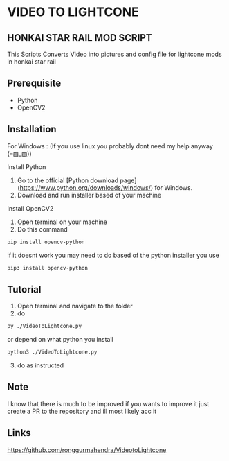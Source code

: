 ﻿# VIDEO TO LIGHTCONE
## HONKAI STAR RAIL MOD SCRIPT 

This Scripts Converts Video into pictures and config file for lightcone mods in honkai star rail

## Prerequisite

- Python
- OpenCV2

## Installation
For Windows : (If you use linux you probably dont need my help anyway (⌐▨_▨))

Install Python
 1. Go to the official [Python download page] (https://www.python.org/downloads/windows/) for Windows.
 2. Download and run installer based of your machine 

Install OpenCV2

1. Open terminal on your machine
2. Do this command
```sh
pip install opencv-python
```
if it doesnt work you may need to do based of the python installer you use
```sh
pip3 install opencv-python
```
## Tutorial
1. Open terminal and navigate to the folder
2. do 
```sh
py ./VideoToLightcone.py
```
or depend on what python you install
```sh
python3 ./VideoToLightcone.py
```
3. do as instructed

## Note 
I know that there is much to be improved if you wants to improve it just create a PR to the repository and ill most likely acc it 
## Links
https://github.com/ronggurmahendra/VideotoLightcone
